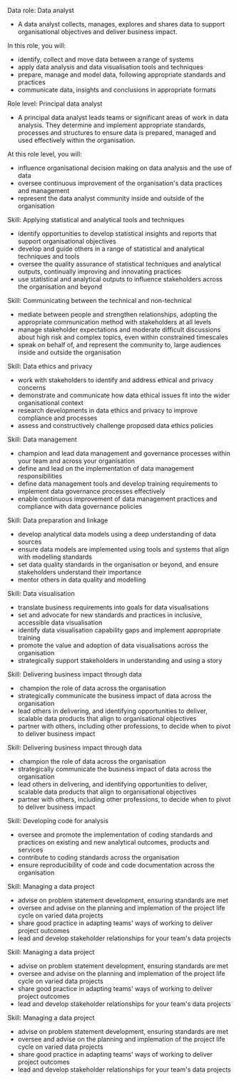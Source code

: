 Data role: Data analyst
- A data analyst collects, manages, explores and shares data to support organisational objectives and deliver business impact.

In this role, you will:
- identify, collect and move data between a range of systems
- apply data analysis and data visualisation tools and techniques
- prepare, manage and model data, following appropriate standards and practices
- communicate data, insights and conclusions in appropriate formats

Role level: Principal data analyst
- A principal data analyst leads teams or significant areas of work in data analysis. They determine and implement appropriate standards, processes and structures to ensure data is prepared, managed and used effectively within the organisation.

At this role level, you will:
- influence organisational decision making on data analysis and the use of data
- oversee continuous improvement of the organisation's data practices and management
- represent the data analyst community inside and outside of the organisation

Skill: Applying statistical and analytical tools and techniques
- identify opportunities to develop statistical insights and reports that support organisational objectives
- develop and guide others in a range of statistical and analytical techniques and tools
- oversee the quality assurance of statistical techniques and analytical outputs, continually improving and innovating practices
- use statistical and analytical outputs to influence stakeholders across the organisation and beyond

Skill: Communicating between the technical and non-technical
-  mediate between people and strengthen relationships, adopting the appropriate communication method with stakeholders at all levels
- manage stakeholder expectations and moderate difficult discussions about high risk and complex topics, even within constrained timescales
- speak on behalf of, and represent the community to, large audiences inside and outside the organisation

Skill: Data ethics and privacy
- work with stakeholders to identify and address ethical and privacy concerns
- demonstrate and communicate how data ethical issues fit into the wider organisational context
- research developments in data ethics and privacy to improve compliance and processes
- assess and constructively challenge proposed data ethics policies

Skill: Data management
- champion and lead data management and governance processes within your team and across your organisation
- define and lead on the implementation of data management responsibilities
- define data management tools and develop training requirements to implement data governance processes effectively
- enable continuous improvement of data management practices and compliance with data governance policies

Skill: Data preparation and linkage
- develop analytical data models using a deep understanding of data sources
- ensure data models are implemented using tools and systems that align with modelling standards
- set data quality standards in the organisation or beyond, and ensure stakeholders understand their importance
- mentor others in data quality and modelling

Skill: Data visualisation
- translate business requirements into goals for data visualisations
- set and advocate for new standards and practices in inclusive, accessible data visualisation
- identify data visualisation capability gaps and implement appropriate training
- promote the value and adoption of data visualisations across the organisation
- strategically support stakeholders in understanding and using a story

Skill: Delivering business impact through data
-  champion the role of data across the organisation
- strategically communicate the business impact of data across the organisation
- lead others in delivering, and identifying opportunities to deliver, scalable data products that align to organisational objectives
- partner with others, including other professions, to decide when to pivot to deliver business impact

Skill: Delivering business impact through data
-  champion the role of data across the organisation
- strategically communicate the business impact of data across the organisation
- lead others in delivering, and identifying opportunities to deliver, scalable data products that align to organisational objectives
- partner with others, including other professions, to decide when to pivot to deliver business impact

Skill: Developing code for analysis
- oversee and promote the implementation of coding standards and practices on existing and new analytical outcomes, products and services
- contribute to coding standards across the organisation
- ensure reproducibility of code and code documentation across the organisation

Skill: Managing a data project
- advise on problem statement development, ensuring standards are met
- oversee and advise on the planning and implemation of the project life cycle on varied data projects
- share good practice in adapting teams' ways of working to deliver project outcomes
- lead and develop stakeholder relationships for your team's data projects

Skill: Managing a data project
- advise on problem statement development, ensuring standards are met
- oversee and advise on the planning and implemation of the project life cycle on varied data projects
- share good practice in adapting teams' ways of working to deliver project outcomes
- lead and develop stakeholder relationships for your team's data projects

Skill: Managing a data project
- advise on problem statement development, ensuring standards are met
- oversee and advise on the planning and implemation of the project life cycle on varied data projects
- share good practice in adapting teams' ways of working to deliver project outcomes
- lead and develop stakeholder relationships for your team's data projects